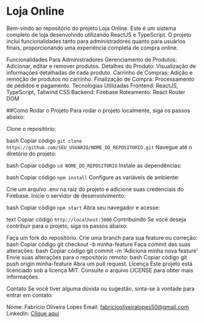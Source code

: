 # Loja Online
 Bem-vindo ao repositório do projeto Loja Online. Este é um sistema completo de loja desenvolvido utilizando ReactJS e TypeScript. O projeto inclui funcionalidades tanto para administradores quanto para usuários finais, proporcionando uma experiência completa de compra online.

Funcionalidades
Para Administradores
Gerenciamento de Produtos: Adicionar, editar e remover produtos.
Detalhes do Produto: Visualização de informações detalhadas de cada produto.
Carrinho de Compras: Adição e remoção de produtos no carrinho.
Finalização de Compra: Processamento de pedidos e pagamento.
Tecnologias Utilizadas
Frontend: ReactJS, TypeScript, Tailwind CSS
Backend: Firebase
Roteamento: React Router DOM

##Como Rodar o Projeto
Para rodar o projeto localmente, siga os passos abaixo:

Clone o repositório:

bash
Copiar código
`git clone https://github.com/SEU_USUARIO/NOME_DO_REPOSITORIO.git`
Navegue até o diretório do projeto:

bash
Copiar código
`cd NOME_DO_REPOSITORIO`
Instale as dependências:

bash
Copiar código
`npm install`
Configure as variáveis de ambiente:

Crie um arquivo .env na raiz do projeto e adicione suas credenciais do Firebase.
Inicie o servidor de desenvolvimento:

bash
Copiar código
`npm start`
Abra seu navegador e acesse:

text
Copiar código
`http://localhost:3000`
Contribuindo
Se você deseja contribuir para o projeto, siga os passos abaixo:

Faça um fork do repositório.
Crie uma branch para sua feature ou correção:
bash
Copiar código
git checkout -b minha-feature
Faça commit das suas alterações:
bash
Copiar código
git commit -m 'Adiciona minha nova feature'
Envie suas alterações para o repositório remoto:
bash
Copiar código
git push origin minha-feature
Abra um pull request.
Licença
Este projeto está licenciado sob a licença MIT. Consulte o arquivo LICENSE para obter mais informações.

Contato
Se você tiver alguma dúvida ou sugestão, sinta-se à vontade para entrar em contato:

Nome: Fabrício Oliveira Lopes
Email: fabriciooliveiralopes50@gmail.com
LinkedIn: [Clique aqui](https://www.linkedin.com/in/fabrício-oliveira-lopes-b713892bb)
